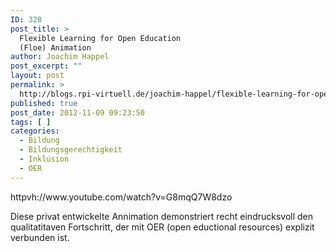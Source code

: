 ```yaml
---
ID: 328
post_title: >
  Flexible Learning for Open Education
  (Floe) Animation
author: Joachim Happel
post_excerpt: ""
layout: post
permalink: >
  http://blogs.rpi-virtuell.de/joachim-happel/flexible-learning-for-open-education-floe-animation/
published: true
post_date: 2012-11-09 09:23:50
tags: [ ]
categories:
  - Bildung
  - Bildungsgerechtigkeit
  - Inklusion
  - OER
---
```

<p>
	httpvh://www.youtube.com/watch?v=G8mqQ7W8dzo
</p>
<p>
	Diese privat entwickelte Annimation demonstriert recht eindrucksvoll den qualitatitaven Fortschritt, der mit OER (open eductional resources) explizit verbunden ist.
</p>
<p>
	&nbsp;
</p>